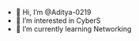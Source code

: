- 👋 Hi, I’m @Aditya-0219
- 👀 I’m interested in CyberS
- 🌱 I’m currently learning Networking

<!---
Aditya-0219/Aditya-0219 is a ✨ special ✨ repository because its `README.md` (this file) appears on your GitHub profile.
You can click the Preview link to take a look at your changes.
--->
